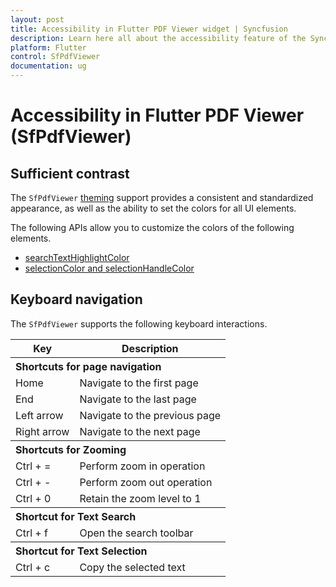 ```yaml
---
layout: post
title: Accessibility in Flutter PDF Viewer widget | Syncfusion
description: Learn here all about the accessibility feature of the Syncfusion Flutter PDF Viewer (SfPdfViewer) widget and more.
platform: Flutter
control: SfPdfViewer
documentation: ug
---
```


# Accessibility in Flutter PDF Viewer (SfPdfViewer)

## Sufficient contrast

The `SfPdfViewer` [theming](https://help.syncfusion.com/flutter/themes/themes) support provides a consistent and standardized appearance, as well as the ability to set the colors for all UI elements.

The following APIs allow you to customize the colors of the following elements.
* [searchTextHighlightColor](https://help.syncfusion.com/flutter/pdf-viewer/text-search#customize-the-search-text-highlight-color)
* [selectionColor and selectionHandleColor](https://help.syncfusion.com/flutter/pdf-viewer/text-selection#customize-the-text-selection-and-its-handle-color)

## Keyboard navigation

The `SfPdfViewer` supports the following keyboard interactions.

<table>
  <tr>
    <th>Key</th>
    <th>Description</th>
  </tr>
  <tr>
  <th style="text-align:left" colspan="2">Shortcuts for page navigation</th>
  </tr>
  <tr>
    <td>Home</td>
    <td>Navigate to the first page</td>
  </tr>
  <tr>
    <td>End</td>
    <td>Navigate to the last page</td>
  </tr>
  <tr>
    <td>Left arrow</td>
    <td>Navigate to the previous page</td>
  </tr>
  <tr>
    <td>Right arrow</td>
    <td>Navigate to the next page</td>
  </tr>
   <tr>
    <th style="text-align:left" colspan="2">Shortcuts for Zooming</th>
  </tr>
   <tr>
    <td>Ctrl + =</td>
    <td>Perform zoom in operation</td>
  </tr>
  <tr>
  </tr>
   <tr>
    <td>Ctrl + -</td>
    <td>Perform zoom out operation</td>
  </tr>
  <tr>
    <td>Ctrl + 0</td>
    <td>Retain the zoom level to 1</td>
  </tr>
   <tr>
    <th style="text-align:left" colspan="2">Shortcut for Text Search</th>
  </tr>
  <tr>
    <td>Ctrl + f</td>
    <td>Open the search toolbar</td>
  </tr>
   <tr>
    <th style="text-align:left" colspan="2">Shortcut for Text Selection</th>
  </tr>
  <tr>
    <td>Ctrl + c</td>
    <td>Copy the selected text</td>
  </tr>
</table>